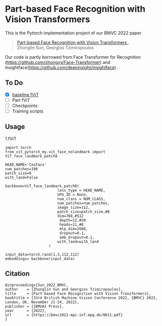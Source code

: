 # Part-based Face Recognition with Vision Transformers

This is the Pytorch implementation project of our BMVC 2022 paper

>[Part-based Face Recognition with Vision Transformers ](https://bmvc2022.mpi-inf.mpg.de/0611.pdf). 
><br>Zhonglin Sun, Georgios Tzimiropoulos<br>



Our code is partly borrowed from Face Transformer for Recognition (https://github.com/zhongyy/Face-Transformer) and Insightface(https://github.com/deepinsight/insightface).

## To Do
- [x] [baseline fViT](vit_pytorch_my/vit_face_nolandmark)
- [ ] Part fViT
- [ ] Checkpoints
- [ ] Training scripts
<!-- - [x] [ArcFace_mxnet (CVPR'2019)](recognition/arcface_mxnet) -->

## Usage
1.fViT
```
import torch
from vit_pytorch_my.vit_face_nolandmark import ViT_face_landmark_patch8

HEAD_NAME='CosFace'
num_patches=196
patch_size=8
with_land=False

backbone=ViT_face_landmark_patch8(
                        loss_type = HEAD_NAME,
                        GPU_ID = None,
                        num_class = NUM_CLASS,
                        num_patches=num_patches,
                        image_size=112,
                        patch_size=patch_size,#8
                        dim=768,#512
                         depth=12,#20
                         heads=11,#8
                         mlp_dim=2048,
                         dropout=0.1,
                         emb_dropout=0.1,
                        with_land=with_land
                    )

input_data=torch.rand(1,3,112,112)
embeddings= backbone(input_data)
```



## Citation
```
@inproceedings{Sun_2022_BMVC,
author    = {Zhonglin Sun and Georgios Tzimiropoulos},
title     = {Part-based Face Recognition with Vision Transformers},
booktitle = {33rd British Machine Vision Conference 2022, {BMVC} 2022, London, UK, November 21-24, 2022},
publisher = {{BMVA} Press},
year      = {2022},
url       = {https://bmvc2022.mpi-inf.mpg.de/0611.pdf}
}
```


